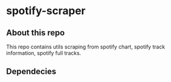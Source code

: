 # spotify-scraper

## About this repo

This repo contains utils scraping from spotify chart, spotify track information, spotify full tracks.

## Dependecies


